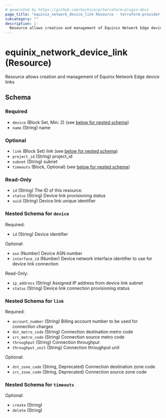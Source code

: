 ```yaml
---
# generated by https://github.com/hashicorp/terraform-plugin-docs
page_title: "equinix_network_device_link Resource - terraform-provider-equinix"
subcategory: ""
description: |-
  Resource allows creation and management of Equinix Network Edge device links
---
```


# equinix_network_device_link (Resource)

Resource allows creation and management of Equinix Network Edge device links



<!-- schema generated by tfplugindocs -->
## Schema

### Required

- `device` (Block Set, Min: 2) (see [below for nested schema](#nestedblock--device))
- `name` (String) name

### Optional

- `link` (Block Set) link (see [below for nested schema](#nestedblock--link))
- `project_id` (String) project_id
- `subnet` (String) subnet
- `timeouts` (Block, Optional) (see [below for nested schema](#nestedblock--timeouts))

### Read-Only

- `id` (String) The ID of this resource.
- `status` (String) Device link provisioning status
- `uuid` (String) Device link unique identifier

<a id="nestedblock--device"></a>
### Nested Schema for `device`

Required:

- `id` (String) Device identifier

Optional:

- `asn` (Number) Device ASN number
- `interface_id` (Number) Device network interface identifier to use for device link connection

Read-Only:

- `ip_address` (String) Assigned IP address from device link subnet
- `status` (String) Device link connection provisioning status


<a id="nestedblock--link"></a>
### Nested Schema for `link`

Required:

- `account_number` (String) Billing account number to be used for connection charges
- `dst_metro_code` (String) Connection destination metro code
- `src_metro_code` (String) Connection source metro code
- `throughput` (String) Connection throughput
- `throughput_unit` (String) Connection throughput unit

Optional:

- `dst_zone_code` (String, Deprecated) Connection destination zone code
- `src_zone_code` (String, Deprecated) Connection source zone code


<a id="nestedblock--timeouts"></a>
### Nested Schema for `timeouts`

Optional:

- `create` (String)
- `delete` (String)
